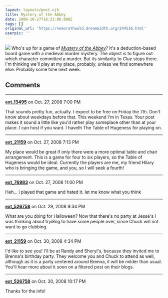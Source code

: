 ```yaml
---
layout: layouts/post.njk
title: Mystery of the Abbey
date: 2008-10-27T16:31:00.000Z
tags: []
original_url: 'https://nemorathwald.dreamwidth.org/244516.html'
userpic: ''
---
```

![](http://images.boardgamegeek.com/images/pic298577_md.jpg) Who's up for a game of [_Mystery of the Abbey_](http://boardgamegeek.com/game/915)? It's a deduction-based board game with a medieval murder mystery. The object is to figure out which character committed a murder. But its similarity to _Clue_ stops there. I'm thinking we'll play at my place, probably, unless we find somewhere else. Probably some time next week.

## Comments

---

**[ext_13495](https://www.dreamwidth.org/users/ext_13495)** on Oct. 27, 2008 7:00 PM

That sounds pretty fun, actually. I expect to be free on Friday the 7th. Don't know about weekdays before that. This weekend I'm in Texas. Your post makes it sound a little like you'd rather play someplace other than at your place. I can host if you want. I haveth The Table of Hugeness for playing on.

---

**[ext_21159](https://www.dreamwidth.org/users/ext_21159)** on Oct. 27, 2008 7:13 PM

My place would be great if only there were a more optimal table and chair arrangement. This is a game for four to six players, so the Table of Hugeness would be ideal. Currently the players are me, my friend Hilary who is bringing the game, and you, so I will seek a fourth!

---

**[ext_76983](https://www.dreamwidth.org/users/ext_76983)** on Oct. 27, 2008 11:00 PM

Heh... i played that game and hated it. let me know what you think

---

**[ext_526758](https://www.dreamwidth.org/users/ext_526758)** on Oct. 29, 2008 9:34 PM

What are you doing for Halloween? Now that there's no party at Jesse's I was thinking about tryi8ng to have some people over, since Chuck will not want to go clubbing.

---

**[ext_21159](https://www.dreamwidth.org/users/ext_21159)** on Oct. 30, 2008 4:34 PM

I'd like to see you! I'll be at Randy and Sheryl's, because they invited me to Brenna's birthday party. They welcome you and Chuck to attend as well, although as it is a party centered around Brenna, it will be milder than usual. You'll hear more about it soon on a filtered post on their blogs.

---

**[ext_526758](https://www.dreamwidth.org/users/ext_526758)** on Oct. 30, 2008 10:17 PM

Thanks for the info!
